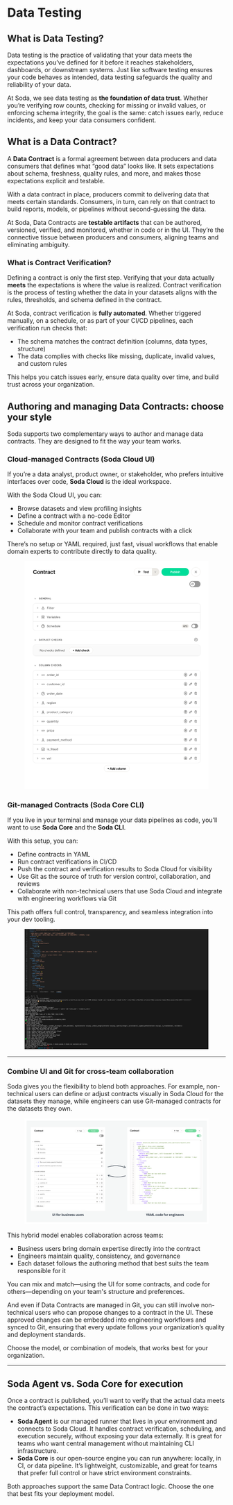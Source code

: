 # Data Testing

## What is Data Testing?

Data testing is the practice of validating that your data meets the expectations you’ve defined for it before it reaches stakeholders, dashboards, or downstream systems. Just like software testing ensures your code behaves as intended, data testing safeguards the quality and reliability of your data.

At Soda, we see data testing as **the foundation of data trust**. Whether you’re verifying row counts, checking for missing or invalid values, or enforcing schema integrity, the goal is the same: catch issues early, reduce incidents, and keep your data consumers confident.

## What is a Data Contract?

A **Data Contract** is a formal agreement between data producers and data consumers that defines what “good data” looks like. It sets expectations about schema, freshness, quality rules, and more, and makes those expectations explicit and testable.

With a data contract in place, producers commit to delivering data that meets certain standards. Consumers, in turn, can rely on that contract to build reports, models, or pipelines without second-guessing the data.

At Soda, Data Contracts are **testable artifacts** that can be authored, versioned, verified, and monitored, whether in code or in the UI. They’re the connective tissue between producers and consumers, aligning teams and eliminating ambiguity.

### What is Contract Verification?

Defining a contract is only the first step. Verifying that your data actually **meets** the expectations is where the value is realized. Contract verification is the process of testing whether the data in your datasets aligns with the rules, thresholds, and schema defined in the contract.

At Soda, contract verification is **fully automated**. Whether triggered manually, on a schedule, or as part of your CI/CD pipelines, each verification run checks that:

* The schema matches the contract definition (columns, data types, structure)
* The data complies with checks like missing, duplicate, invalid values, and custom rules

This helps you catch issues early, ensure data quality over time, and build trust across your organization.

## Authoring and managing Data Contracts: choose your style

Soda supports two complementary ways to author and manage data contracts. They are designed to fit the way your team works.

### Cloud-managed Contracts (Soda Cloud UI)

If you’re a data analyst, product owner, or stakeholder, who prefers intuitive interfaces over code, **Soda Cloud** is the ideal workspace.

With the Soda Cloud UI, you can:

* Browse datasets and view profiling insights
* Define a contract with a no-code Editor
* Schedule and monitor contract verifications
* Collaborate with your team and publish contracts with a click

There’s no setup or YAML required, just fast, visual workflows that enable domain experts to contribute directly to data quality.

<figure><img src="../.gitbook/assets/Screenshot 2025-05-20 at 3.05.13 PM.png" alt=""><figcaption></figcaption></figure>

### Git-managed Contracts (Soda Core CLI)

If you live in your terminal and manage your data pipelines as code, you’ll want to use **Soda Core** and the **Soda CLI**.

With this setup, you can:

* Define contracts in YAML
* Run contract verifications in CI/CD
* Push the contract and verification results to Soda Cloud for visibility
* Use Git as the source of truth for version control, collaboration, and reviews
* Collaborate with non-technical users that use Soda Cloud and integrate with engineering workflows via Git

This path offers full control, transparency, and seamless integration into your dev tooling.

<figure><img src="../.gitbook/assets/Screenshot 2025-05-21 at 10.56.28 AM.png" alt=""><figcaption></figcaption></figure>

***

### Combine UI and Git for cross-team collaboration

Soda gives you the flexibility to blend both approaches. For example, non-technical users can define or adjust contracts visually in Soda Cloud for the datasets they manage, while engineers can use Git-managed contracts for the datasets they own.

<figure><img src="../.gitbook/assets/image (12).png" alt=""><figcaption></figcaption></figure>

This hybrid model enables collaboration across teams:

* Business users bring domain expertise directly into the contract
* Engineers maintain quality, consistency, and governance
* Each dataset follows the authoring method that best suits the team responsible for it

You can mix and match—using the UI for some contracts, and code for others—depending on your team's structure and preferences.

And even if Data Contracts are managed in Git, you can still involve non-technical users who can propose changes to a contract in the UI. These approved changes can be embedded into engineering workflows and synced to Git, ensuring that every update follows your organization’s quality and deployment standards.

Choose the model, or combination of models, that works best for your organization.

***

## Soda Agent vs. Soda Core for execution

Once a contract is published, you’ll want to verify that the actual data meets the contract’s expectations. This verification can be done in two ways:

* **Soda Agent** is our managed runner that lives in your environment and connects to Soda Cloud. It handles contract verification, scheduling, and execution securely, without exposing your data externally. It is great for teams who want central management without maintaining CLI infrastructure.
* **Soda Core** is our open-source engine you can run anywhere: locally, in CI, or data pipeline. It’s lightweight, customizable, and great for teams that prefer full control or have strict environment constraints.

Both approaches support the same Data Contract logic. Choose the one that best fits your deployment model.
